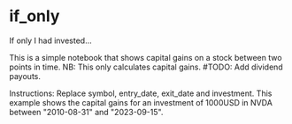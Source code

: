 # if_only
If only I had invested...

This is a simple notebook that shows capital gains on a stock between two points in time. NB: This only calculates capital gains. #TODO: Add dividend payouts.

Instructions: Replace symbol, entry_date, exit_date and investment. This example shows the capital gains for an investment of 1000USD in NVDA between "2010-08-31" and "2023-09-15". 

